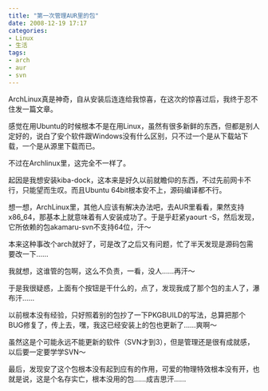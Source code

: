 ```yaml
---
title: "第一次管理AUR里的包"
date: 2008-12-19 17:17
categories:
- Linux
- 生活
tags:
- arch
- aur
- svn
---
```


ArchLinux真是神奇，自从安装后连连给我惊喜，在这次的惊喜过后，我终于忍不住发一篇文章。

感觉在用Ubuntu的时候根本不是在用Linux，虽然有很多新鲜的东西，但都是别人定好的，说白了安个软件跟Windows没有什么区别，只不过一个是从下载站下载，一个是从源里下载而已。

不过在Archlinux里，这完全不一样了。

起因是我想安装kiba-dock，这本来是好久以前就瞻仰的东西，不过先前网卡不行，只能望而生叹。而且Ubuntu
64bit根本安不上，源码编译都不行。

想一想，ArchLinux里，其他人应该有解决办法吧，去AUR里看看，果然支持x86\_64，那基本上就意味着有人安装成功了。于是乎赶紧yaourt -S，然后发现，它所依赖的包akamaru-svn不支持64位，汗～

本来这种事改个arch就好了，可是改了之后又有问题，忙了半天发现是源码包需要改一下……

我就想，这谁管的包啊，这么不负责，一看，没人……再汗～

于是我很疑惑，上面有个按钮是干什么的，点了，发现我成了那个包的主人了，瀑布汗……

以前根本没有经验，只好照着别的包抄了一下PKGBUILD的写法，总算把那个BUG修复了，传上去，嘿，我这已经安装上的包也更新了……爽啊～

虽然这是个可能永远不能更新的软件（SVN才到3），但是管理还是很有成就感，以后要一定要学学SVN～

最后，发现安了这个包根本没有起到应有的作用，可爱的物理特效根本没有开，也就是说，这是个名存实亡，根本没用的包……成吉思汗……

